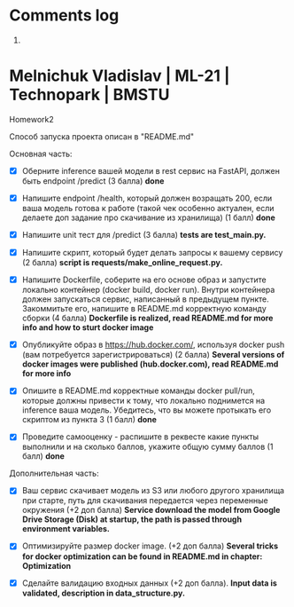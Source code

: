 # Comments log

1.

Melnichuk Vladislav | ML-21 | Technopark | BMSTU
================================================

Homework2

Способ запуска проекта описан в "README.md"

Основная часть:

- [x] Оберните inference вашей модели в rest сервис на FastAPI, должен быть endpoint /predict (3 балла) **done**

- [x] Напишите endpoint /health, который должен возращать 200, если ваша модель готова к работе (такой чек особенно актуален, если делаете доп задание про скачивание из хранилища) (1 балл) **done**

- [x] Напишите unit тест для /predict (3 балла) **tests are test_main.py.**

- [x] Напишите скрипт, который будет делать запросы к вашему сервису (2 балла) **script is requests/make_online_request.py.**

- [x] Напишите Dockerfile, соберите на его основе образ и запустите локально контейнер (docker build, docker run). Внутри контейнера должен запускаться сервис, написанный в предыдущем пункте. Закоммитьте его, напишите в README.md корректную команду сборки (4 балла) **Dockerfile is realized, read README.md for more info and how to sturt docker image**

- [x] Опубликуйте образ в <https://hub.docker.com/>, используя docker push (вам потребуется зарегистрироваться) (2 балла) **Several versions of docker images were published (hub.docker.com), read README.md for more info**

- [x] Опишите в README.md корректные команды docker pull/run, которые должны привести к тому, что локально поднимется на inference ваша модель. Убедитесь, что вы можете протыкать его скриптом из пункта 3 (1 балл) **done**

- [x] Проведите самооценку - распишите в реквесте какие пункты выполнили и на сколько баллов, укажите общую сумму баллов (1 балл) **done**

Дополнительная часть:

- [x] Ваш сервис скачивает модель из S3 или любого другого хранилища при старте, путь для скачивания передается через переменные окружения (+2 доп балла) **Service download the model from Google Drive Storage (Disk) at startup, the path is passed through environment variables.**

- [x] Оптимизируйте размер docker image. (+2 доп балла) **Several tricks for docker optimization can be found in README.md in chapter: Optimization**

- [x] Сделайте валидацию входных данных (+2 доп балла). **Input data is validated, description in data_structure.py.**
